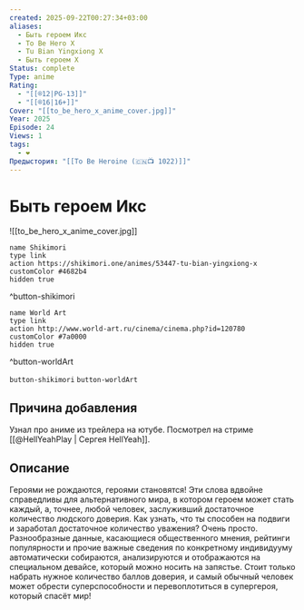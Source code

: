 ```yaml
---
created: 2025-09-22T00:27:34+03:00
aliases:
  - Быть героем Икс
  - To Be Hero X
  - Tu Bian Yingxiong X
  - Быть героем Х
Status: complete
Type: anime
Rating:
  - "[[®️12|PG-13]]"
  - "[[®️16|16+]]"
Cover: "[[to_be_hero_x_anime_cover.jpg]]"
Year: 2025
Episode: 24
Views: 1
tags:
  - ❤
Предыстория: "[[To Be Heroine (🇨🇳📺 1022)]]"
---
```


# Быть героем Икс

![[to_be_hero_x_anime_cover.jpg]]


```button
name Shikimori
type link
action https://shikimori.one/animes/53447-tu-bian-yingxiong-x
customColor #4682b4
hidden true
```
^button-shikimori

```button
name World Art
type link
action http://www.world-art.ru/cinema/cinema.php?id=120780
customColor #7a0000
hidden true
```
^button-worldArt



`button-shikimori` `button-worldArt` 


## Причина добавления

Узнал про аниме из трейлера на ютубе.
Посмотрел на стриме [[@HellYeahPlay | Сергея HellYeah]].


## Описание

Героями не рождаются, героями становятся! Эти слова вдвойне справедливы для альтернативного мира, в котором героем может стать каждый, а, точнее, любой человек, заслуживший достаточное количество людского доверия. Как узнать, что ты способен на подвиги и заработал достаточное количество уважения? Очень просто. Разнообразные данные, касающиеся общественного мнения, рейтинги популярности и прочие важные сведения по конкретному индивидууму автоматически собираются, анализируются и отображаются на специальном девайсе, который можно носить на запястье.
Стоит только набрать нужное количество баллов доверия, и самый обычный человек может обрести суперспособности и перевоплотиться в супергероя, который спасёт мир!
